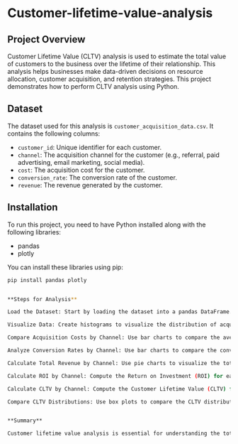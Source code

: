 # Customer-lifetime-value-analysis


## Project Overview
Customer Lifetime Value (CLTV) analysis is used to estimate the total value of customers to the business over the lifetime of their relationship. This analysis helps businesses make data-driven decisions on resource allocation, customer acquisition, and retention strategies. This project demonstrates how to perform CLTV analysis using Python.

## Dataset
The dataset used for this analysis is `customer_acquisition_data.csv`. It contains the following columns:
- `customer_id`: Unique identifier for each customer.
- `channel`: The acquisition channel for the customer (e.g., referral, paid advertising, email marketing, social media).
- `cost`: The acquisition cost for the customer.
- `conversion_rate`: The conversion rate of the customer.
- `revenue`: The revenue generated by the customer.

## Installation
To run this project, you need to have Python installed along with the following libraries:
- pandas
- plotly

You can install these libraries using pip:
```bash
pip install pandas plotly


**Steps for Analysis**

Load the Dataset: Start by loading the dataset into a pandas DataFrame.

Visualize Data: Create histograms to visualize the distribution of acquisition costs and revenues.

Compare Acquisition Costs by Channel: Use bar charts to compare the average acquisition costs across different channels.

Analyze Conversion Rates by Channel: Use bar charts to compare the conversion rates across different channels.

Calculate Total Revenue by Channel: Use pie charts to visualize the total revenue generated by each channel.

Calculate ROI by Channel: Compute the Return on Investment (ROI) for each channel and visualize it using bar charts.

Calculate CLTV by Channel: Compute the Customer Lifetime Value (CLTV) for each channel and visualize it using bar charts.

Compare CLTV Distributions: Use box plots to compare the CLTV distributions of the most profitable channels.


**Summary**

Customer lifetime value analysis is essential for understanding the total value of customers to the business over their relationship. It helps companies determine investment strategies for customer acquisition and retention and identifies the most valuable customers to focus on. This project provides a comprehensive guide to performing CLTV analysis using Python.
